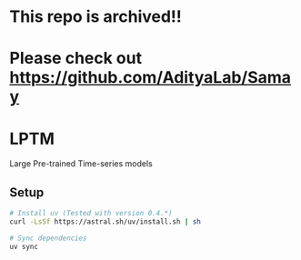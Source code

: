 # This repo is archived!!
# Please check out https://github.com/AdityaLab/Samay

# LPTM

Large Pre-trained Time-series models

## Setup

```bash
# Install uv (Tested with version 0.4.*)
curl -LsSf https://astral.sh/uv/install.sh | sh

# Sync dependencies
uv sync
```
